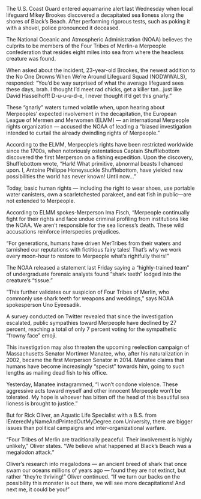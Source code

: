 The U.S. Coast Guard entered aquamarine alert last Wednesday when local lifeguard Mikey Brookes discovered a decapitated sea lioness along the shores of Black’s Beach. After performing rigorous tests, such as poking it with a shovel, police pronounced it deceased.

The National Oceanic and Atmospheric Administration (NOAA) believes the culprits to be members of the Four Tribes of Merlin-a Merpeople confederation that resides eight miles into sea from where the headless creature was found.

When asked about the incident, 23-year-old Brookes, the newest addition to the No One Drowns When We’re Around Lifeguard Squad (NODWWALS), responded: “You’d be way surprised of what the average lifeguard sees these days, brah. I thought I’d meet rad chicks, get a killer tan...just like David Hasselhoff! D-u-u-u-d-e, I never thought it’d get this gnarly.”

These “gnarly” waters turned volatile when, upon hearing about Merpeoples’ expected involvement in the decapitation, the European League of Mermen and Merwomen (ELMM) — an international Merpeople rights organization — accused the NOAA of leading a “biased investigation intended to curtail the already dwindling rights of Merpeople.”

According to the ELMM, Merpeople’s rights have been restricted worldwide since the 1700s, when notoriously ostentatious Captain Shufflebottom discovered the first Merperson on a fishing expedition. Upon the discovery, Shufflebottom wrote, “Hark! What primitive, abnormal beasts I chanced upon. I, Antoine Philippe Honeysuckle Shufflebottom, have yielded new possibilities the world has never known! Until now...”

Today, basic human rights — including the right to wear shoes, use portable water canisters, own a scarletchested parakeet, and eat fish in public—are not extended to Merpeople.

According to ELMM spokes-Merperson Ima Fisch, “Merpeople continually fight for their rights and face undue criminal profiling from institutions like the NOAA. We aren’t responsible for the sea lioness’s death. These wild accusations reinforce interspecies prejudices.

“For generations, humans have driven MerTribes from their waters and tarnished our reputations with fictitious fairy tales! That’s why we work every moon-hour to restore to Merpeople what’s rightfully theirs!”

The NOAA released a statement last Friday saying a “highly-trained team” of undergraduate forensic analysts found “shark teeth” lodged into the creature’s “tissue.”

“This further validates our suspicion of Four Tribes of Merlin, who commonly use shark teeth for weapons and weddings,” says NOAA spokesperson Uno Eyeesadik.

A survey conducted on Twitter revealed that since the investigation escalated, public sympathies toward Merpeople have declined by 27 percent, reaching a total of only 7 percent voting for the sympathetic “frowny face” emoji.

This investigation may also threaten the upcoming reelection campaign of Massachusetts Senator Mortimer Manatee, who, after his naturalization in 2002, became the first Merperson Senator in 2014. Manatee claims that humans have become increasingly “specist” towards him, going to such lengths as mailing dead fish to his office.

Yesterday, Manatee instagrammed, “I won’t condone violence. These aggressive acts toward myself and other innocent Merpeople won’t be tolerated. My hope is whoever has bitten off the head of this beautiful sea lioness is brought to justice.”

But for Rick Oliver, an Aquatic Life Specialist with a B.S. from IEnteredMyNameAndPrintedOutMyDegree.com University, there are bigger issues than political campaigns and inter-organizational warfare.

“Four Tribes of Merlin are traditionally peaceful. Their involvement is highly unlikely,” Oliver states. “We believe what happened at Black’s Beach was a megalodon attack.”

Oliver’s research into megalodons — an ancient breed of shark that once swam our oceans millions of years ago — found they are not extinct, but rather “they’re thriving!” Oliver continued. “If we turn our backs on the possibility this monster is out there, we will see more decapitations! And next me, it could be you!”
